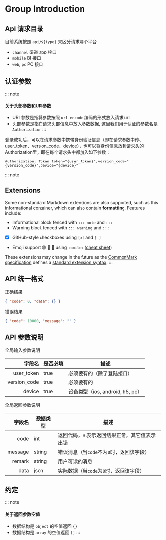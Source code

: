 # Group Introduction

## Api 请求目录

目前系统按照 `api/${type}` 来区分请求哪个平台

- `channel` 渠道 app 接口
- `mobile` BI 接口
- `web`, `pc` PC 接口

## 认证参数

::: note
#### <i class="fa fa-warning"></i> 关于头部参数和URI参数

* URI 参数是指将参数按照 `url-encode` 编码的形式放入请求 url
* 头部参数是指在请求头部信息中放入参数数据, 这里我们用于认证的参数名是 `Authorization`
:::

登录成功后，可以在请求参数中携带身份验证信息（即在请求参数中传、user_token、version_code、device），也可以将身份信息放到请求头的Authorization里，即在每个请求头中都加入如下参数：

```http
Authorization: Token token="{user_token}",version_code="{version_code}",device="{device}"
```

::: note
## Extensions
Some non-standard Markdown extensions are also supported, such as this informational container, which can also contain **formatting**. Features include:

* Informational block fenced with `::: note` and `:::`
* Warning block fenced with `::: warning` and `:::`
* [x] GitHub-style checkboxes using `[x]` and `[ ]`
* Emoji support :smile: :ship: :cake: using `:smile:` ([cheat sheet](http://www.emoji-cheat-sheet.com/))

These extensions may change in the future as the [CommonMark specification](http://spec.commonmark.org/) defines a [standard extension syntax](https://github.com/jgm/CommonMark/wiki/Proposed-Extensions).
:::

## API 统一格式

正确结果

```json
{ "code": 0, "data": {} }
```

错误结果

```json
{ "code": 10000, "message": "" }
```

## API 参数说明

全局输入参数说明

字段名 | 是否必填 | 描述
--:   | ------- | -----------
user_token | true | 必须要有的（除了登陆接口）
version_code | true | 必须要有的
device | true | 设备类型（ios, android, h5, pc）

全局返回参数说明

字段名 | 数据类型 | 描述
--:   | ------  | -----------
code | int | 返回代码，`0` 表示返回结果正常，其它值表示出错
message | string | 错误消息（当`code`不为`0`时，返回该字段）
remark | string | 用户可读的消息
data | json | 实际数据（当`code`为`0`时，返回该字段）

## 约定
::: note
#### <i class="fa fa-warning"></i> 关于返回参数空值

* 数据结构是 `object` 的空值返回 `{}`
* 数据结构是 `array` 的空值返回 `[]`
:::
